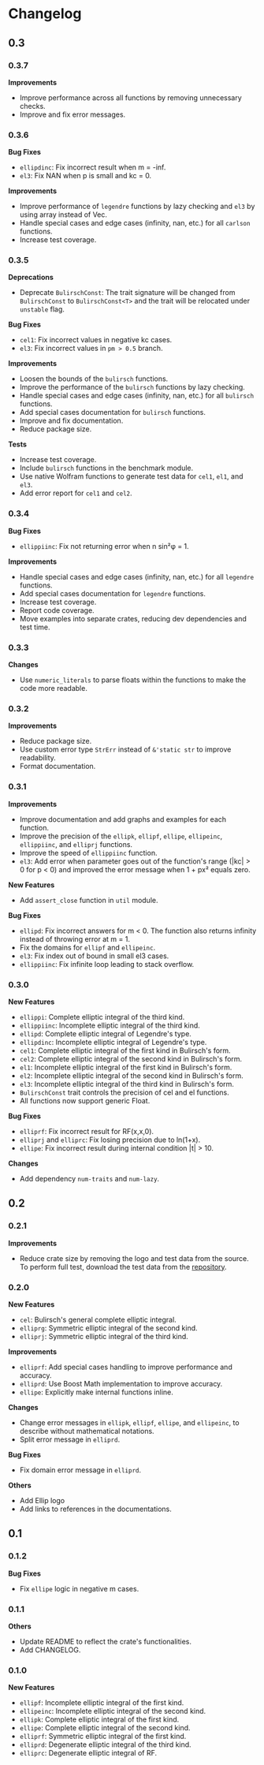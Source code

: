# Changelog
## 0.3
### 0.3.7
**Improvements**
- Improve performance across all functions by removing unnecessary checks.
- Improve and fix error messages.

### 0.3.6
**Bug Fixes**
- `ellipdinc`: Fix incorrect result when m = -inf.
- `el3`: Fix NAN when p is small and kc = 0.

**Improvements**
- Improve performance of `legendre` functions by lazy checking and `el3` by using array instead of Vec.
- Handle special cases and edge cases (infinity, nan, etc.) for all `carlson` functions.
- Increase test coverage.

### 0.3.5
**Deprecations**
- Deprecate `BulirschConst`: The trait signature will be changed from `BulirschConst` to `BulirschConst<T>` and the trait will be relocated under `unstable` flag.

**Bug Fixes**
- `cel1`: Fix incorrect values in negative kc cases.
- `el3`: Fix incorrect values in `pm > 0.5` branch.

**Improvements**
- Loosen the bounds of the `bulirsch` functions.
- Improve the performance of the `bulirsch` functions by lazy checking.
- Handle special cases and edge cases (infinity, nan, etc.) for all `bulirsch` functions.
- Add special cases documentation for `bulirsch` functions.
- Improve and fix documentation.
- Reduce package size.

**Tests**
- Increase test coverage.
- Include `bulirsch` functions in the benchmark module.
- Use native Wolfram functions to generate test data for `cel1`, `el1`, and `el3`.
- Add error report for `cel1` and `cel2`.  

### 0.3.4
**Bug Fixes**
- `ellippiinc`: Fix not returning error when n sin²φ = 1.

**Improvements**
- Handle special cases and edge cases (infinity, nan, etc.) for all `legendre` functions.
- Add special cases documentation for `legendre` functions.
- Increase test coverage.
- Report code coverage.
- Move examples into separate crates, reducing dev dependencies and test time.

### 0.3.3
**Changes**
- Use `numeric_literals` to parse floats within the functions to make the code more readable.

### 0.3.2
**Improvements**
- Reduce package size.
- Use custom error type `StrErr` instead of `&'static str` to improve readability.
- Format documentation.

### 0.3.1
**Improvements**
- Improve documentation and add graphs and examples for each function.
- Improve the precision of the `ellipk`, `ellipf`, `ellipe`, `ellipeinc`, `ellippiinc`, and `elliprj` functions.
- Improve the speed of `ellippiinc` function.
- `el3`: Add error when parameter goes out of the function's range (|kc| > 0 for p < 0) and improved the error message when 1 + px² equals zero.

**New Features**
- Add `assert_close` function in `util` module.

**Bug Fixes**
- `ellipd`: Fix incorrect answers for m < 0. The function also returns infinity instead of throwing error at m = 1.
- Fix the domains for `ellipf` and `ellipeinc`.
- `el3`: Fix index out of bound in small el3 cases.
- `ellippiinc`: Fix infinite loop leading to stack overflow.

### 0.3.0
**New Features**
- `ellippi`: Complete elliptic integral of the third kind.
- `ellippiinc`: Incomplete elliptic integral of the third kind.
- `ellipd`: Complete elliptic integral of Legendre's type.
- `ellipdinc`: Incomplete elliptic integral of Legendre's type.
- `cel1`: Complete elliptic integral of the first kind in Bulirsch's form.
- `cel2`: Complete elliptic integral of the second kind in Bulirsch's form.
- `el1`: Incomplete elliptic integral of the first kind in Bulirsch's form.
- `el2`: Incomplete elliptic integral of the second kind in Bulirsch's form.
- `el3`: Incomplete elliptic integral of the third kind in Bulirsch's form.
- `BulirschConst` trait controls the precision of cel and el functions.
- All functions now support generic Float.

**Bug Fixes**
- `elliprf`: Fix incorrect result for RF(x,x,0).
- `elliprj` and `elliprc`: Fix losing precision due to ln(1+x).
- `ellipe`: Fix incorrect result during internal condition |t| > 10.

**Changes**
- Add dependency `num-traits` and `num-lazy`.

## 0.2
### 0.2.1
**Improvements**
- Reduce crate size by removing the logo and test data from the source. To perform full test, download the test data from the [repository](https://github.com/p-sira/ellip/tree/main/tests/data).

### 0.2.0
**New Features**
- `cel`: Bulirsch's general complete elliptic integral.
- `elliprg`: Symmetric elliptic integral of the second kind.
- `elliprj`: Symmetric elliptic integral of the third kind.

**Improvements**
- `elliprf`: Add special cases handling to improve performance and accuracy.
- `elliprd`: Use Boost Math implementation to improve accuracy.
- `ellipe`: Explicitly make internal functions inline.

**Changes**
- Change error messages in `ellipk`, `ellipf`, `ellipe`, and `ellipeinc`, to describe without mathematical notations.
- Split error message in `elliprd`.

**Bug Fixes**
- Fix domain error message in `elliprd`.

**Others**
- Add Ellip logo
- Add links to references in the documentations. 

## 0.1
### 0.1.2
**Bug Fixes**
- Fix `ellipe` logic in negative m cases.

### 0.1.1
**Others**
- Update README to reflect the crate's functionalities.
- Add CHANGELOG.

### 0.1.0
**New Features**
- `ellipf`: Incomplete elliptic integral of the first kind.
- `ellipeinc`: Incomplete elliptic integral of the second kind.
- `ellipk`: Complete elliptic integral of the first kind.
- `ellipe`: Complete elliptic integral of the second kind.
- `elliprf`: Symmetric elliptic integral of the first kind.
- `elliprd`: Degenerate elliptic integral of the third kind.
- `elliprc`: Degenerate elliptic integral of RF.